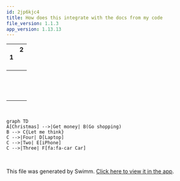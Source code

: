 ```yaml
---
id: 2jp6kjc4
title: How does this integrate with the docs from my code
file_version: 1.1.3
app_version: 1.13.13
---
```


|1    |2<br><br><br/>|
|-----|--------------|
|<br/>|<br/>         |
|<br/>|<br/>         |
|<br/>|<br/>         |

<br/>

<!--MERMAID {width:100}-->
```mermaid
graph TD
A[Christmas] -->|Get money| B(Go shopping)
B --> C{Let me think}
C -->|Four| D[Laptop]
C -->|Two| E[iPhone]
C -->|Three| F[fa:fa-car Car]

```
<!--MCONTENT {content: "graph TD<br/>\nA\\[Christmas\\] \\-\\-\\>|Get money| B(Go shopping)<br/>\nB \\-\\-\\> C{Let me think}<br/>\nC \\-\\-\\>|Four| D\\[Laptop\\]<br/>\nC \\-\\-\\>|Two| E\\[iPhone\\]<br/>\nC \\-\\-\\>|Three| F\\[fa:fa-car Car\\]<br/>\n<br/>"} --->

<br/>

This file was generated by Swimm. [Click here to view it in the app](https://app.swimm.io/repos/Z2l0aHViJTNBJTNBc3RvcmllcyUzQSUzQWpldHRtb3k=/docs/2jp6kjc4).
